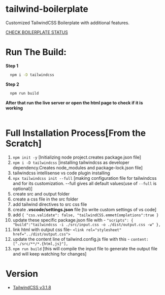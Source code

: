 # tailwind-boilerplate
Customized TailwindCSS Boilerplate with additional features.<br>

[CHECK BOILERPLATE STATUS](https://mustakabsarkhan.github.io/tailwind-boilerplate/)
# Run The Build: <br>
**Step 1**<br>
```bash
  npm i -D tailwindcss
```
**Step 2**<br>
```bash
  npm run build
```
**After that run the live server or open the html page to check if it is working**
<br><br>
# Full Installation Process[From the Scratch]<br>
1. `npm init -y` [Initializing node project.creates package.json file]
2. `npm i -D tailwindcss` [installing tailwindcss as developer dependency.Creates node_modules and package-lock.json file]
3. tailwindcss intellisense vs code plugin installing
4. `npx tailwindcss init --full` [making configuration file for tailwindcss and for its customization. --full gives all default values(use of `--full` is optional)]
5. create src and output folder
6. create a css file in the src folder
7. add tailwind directives to src css file
8. create **.vscode/settings.json** file [to write custom settings of vs code]
9. add
`{
    "css.validate": false,
    "tailwindCSS.emmetCompletions":true
}`
10. update these specific package.json file with -
`"scripts": {
    "build":"tailwindcss -i ./src/input.css -o ./dist/output.css -w"
 },`
11. link html with output css file-
`<link rel="stylesheet" href="../dist/output.css">`
12. update the content line of tailwind.config.js file with this -
`content: ["./src/**/*.{html,js}"],`
13. `npm run build` [this will compile the input file to generate the output file and will keep watching for changes]

# Version
- [TailwindCSS v3.1.8](https://tailwindcss.com/docs/installation)
